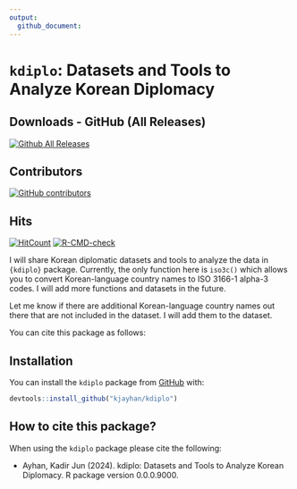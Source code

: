 ```yaml
---
output: 
  github_document:
---
```


<!-- README.md is generated from README.Rmd. Please edit that file -->

# `kdiplo`: Datasets and Tools to Analyze Korean Diplomacy

<!-- badges: start -->

## Downloads - GitHub (All Releases)
[![Github All Releases](https://img.shields.io/github/downloads/kjayhan/kdiplo/total)]()  
## Contributors
[![GitHub contributors](https://img.shields.io/github/all-contributors/kjayhan/kdiplo)]()  
## Hits
[![HitCount](https://img.shields.io/jsdelivr/gh/hm/kjayhan/kdiplo)]()
[![R-CMD-check](https://github.com/kjayhan/kdiplo/actions/workflows/R-CMD-check.yaml/badge.svg)](https://github.com/kjayhan/kdiplo/actions/workflows/R-CMD-check.yaml)
<!-- badges: end -->

I will share Korean diplomatic datasets and tools to analyze the data in `{kdiplo}` package. Currently, the only function here is `iso3c()` which allows you to convert Korean-language country names to ISO 3166-1 alpha-3 codes. I will add more functions and datasets in the future.

Let me know if there are additional Korean-language country names out there that are not included in the dataset. I will add them to the dataset.

You can cite this package as follows:


## Installation

You can install the `kdiplo` package from [GitHub](https://github.com/) with:

``` r
devtools::install_github("kjayhan/kdiplo")
```

## How to cite this package?

When using the `kdiplo` package please cite the following:

-   Ayhan, Kadir Jun (2024). kdiplo: Datasets and Tools to Analyze Korean Diplomacy. R package version 0.0.0.9000.
